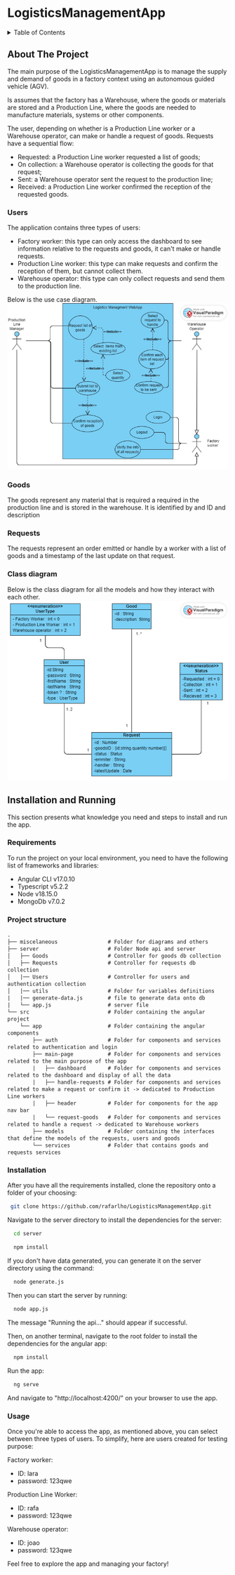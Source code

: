 # LogisticsManagementApp


<!-- TABLE OF CONTENTS -->
<details>
  <summary>Table of Contents</summary>
  <ol>
    <li>
      <a href="#about-the-project">About The Project</a>
      <ul>
        <li><a href="#users">Users</a></li>
        <li><a href="#goods">Goods</a></li>
        <li><a href="#requests">Requests</a></li>
        <li><a href="#class-diagram">Class diagram</a></li>
      </ul>
    </li>
    <li>
      <a href="#installation-and-running">Installation and running</a>
      <ul>
        <li><a href="#requirements">Requirements</a></li>
        <li><a href="#project-structure">Project Struture</a></li>
        <li><a href="#installation">Installation</a></li>
        <li><a href="#usage">Usage</a></li> 
      </ul>
    </li>
  </ol>
</details>



<!-- ABOUT THE PROJECT -->
## About The Project

The main purpose of the LogisticsManagementApp is to manage the supply and demand of goods in a factory context using an autonomous guided vehicle (AGV).

Is assumes that the factory has a Warehouse, where the goods or materials are stored and a Production Line, where the goods are needed to manufacture materials, systems or other components.  

The user, depending on whether is a Production Line worker or a Warehouse operator, can make or handle a request of goods. Requests have a sequential flow:
* Requested: a Production Line worker requested a list of goods;
* On collection: a Warehouse operator is collecting the goods for that request;
* Sent: a Warehouse operator sent the request to the production line; 
* Received: a Production Line worker confirmed the reception of the requested goods. 


<!-- Users -->
### Users

The application contains three types of users:
* Factory worker: this type can only access the dashboard to see information relative to the requests and goods, it can't make or handle requests.
* Production Line worker: this type can make requests and confirm the reception of them, but cannot collect them.
* Warehouse operator: this type can only collect requests and send them to the production line.

Below is the use case diagram.
![alt text](miscelaneous/Use-case-diagram.jpg)


<!-- Goods -->
### Goods

The goods represent any material that is required a required in the production line and is stored in the warehouse. It is identified by and ID and description

<!-- Requests -->
### Requests

The requests represent an order emitted or handle by a worker with a list of goods and a timestamp of the last update on that request.


<!-- Requests -->
### Class diagram

Below is the class diagram for all the models and how they interact with each other.
![alt text](miscelaneous/class-diagram.png)


<!-- Instalation and usage -->
## Installation and Running

This section presents what knowledge you need and steps to install and run the app.

<!-- Requirements -->
### Requirements

To run the project on your local environment, you need to have the following list of frameworks and libraries:
* Angular CLI v17.0.10
* Typescript v5.2.2
* Node v18.15.0
* MongoDb v7.0.2

<!-- Project struture -->
### Project structure

```
. 
├── miscelaneous                # Folder for diagrams and others
├── server                      # Folder Node api and server
│   ├── Goods                   # Controller for goods db collection 
│   ├── Requests                # Controller for requests db collection
│   |── Users                   # Controller for users and authentication collection
│   |── utils                   # Folder for variables definitions
|   |── generate-data.js        # file to generate data onto db
|   └── app.js                  # server file
└── src                         # Folder containing the angular project
    └── app                     # Folder containing the angular components
        ├── auth                # Folder for components and services related to authentication and login 
        ├── main-page           # Folder for components and services related to the main purpose of the app 
        |   ├── dashboard       # Folder for components and services related to the dashboard and display of all the data 
        |   ├── handle-requests # Folder for components and services related to make a request or confirm it -> dedicated to Production Line workers 
        |   ├── header          # Folder for components for the app nav bar 
        |   └── request-goods   # Folder for components and services related to handle a request -> dedicated to Warehouse workers
        ├── models              # Folder containing the interfaces that define the models of the requests, users and goods 
        └── services            # Folder that contains goods and requests services
 ```
<!-- Installation -->
### Installation

After you have all the requirements installed, clone the repository onto a folder of your choosing:
 ```sh
  git clone https://github.com/rafarlho/LogisticsManagementApp.git 
  ```

Navigate to the server directory to install the dependencies for the server:
```sh
  cd server
```
```sh
  npm install
```

If you don't have data generated, you can generate it on the server directory using the command:
```sh
  node generate.js 
```

Then you can start the server by running:
```sh
  node app.js 
```
The message "Running the api..." should appear if successful. 

Then, on another terminal, navigate to the root folder to install the dependencies for the angular app:
```sh
  npm install 
```
Run the app:
```sh
  ng serve 
```

And navigate to "http://localhost:4200/" on your browser to use the app.


<!-- Usage -->
### Usage

Once you're able to access the app, as mentioned above, you can select between three types of users.
To simplify, here are users created for testing purpose:

Factory worker: 
* ID: lara
* password: 123qwe

Production Line Worker: 
* ID: rafa
* password: 123qwe

Warehouse operator: 
* ID: joao
* password: 123qwe

Feel free to explore the app and managing your factory!

